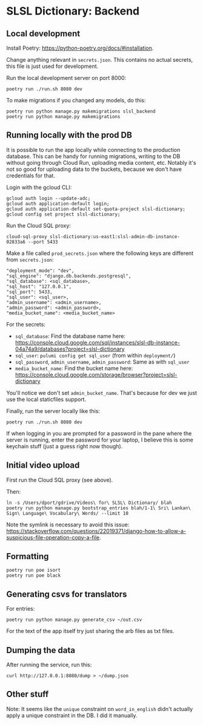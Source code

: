 # SLSL Dictionary: Backend

## Local development
Install Poetry: https://python-poetry.org/docs/#installation.

Change anything relevant in `secrets.json`. This contains no actual secrets, this file is just used for development.

Run the local development server on port 8000:
```
poetry run ./run.sh 8080 dev
```

To make migrations if you changed any models, do this:
```
poetry run python manage.py makemigrations slsl_backend
poetry run python manage.py makemigrations
```

## Running locally with the prod DB
It is possible to run the app locally while connecting to the production database. This can be handy for running migrations, writing to the DB without going through Cloud Run, uploading media content, etc. Notably it's not so good for uploading data to the buckets, because we don't have credentials for that.

Login with the gcloud CLI:
```
gcloud auth login --update-adc;
gcloud auth application-default login;
gcloud auth application-default set-quota-project slsl-dictionary;
gcloud config set project slsl-dictionary;
```

Run the Cloud SQL proxy:
```
cloud-sql-proxy slsl-dictionary:us-east1:slsl-admin-db-instance-02833a6 --port 5433
```

Make a file called `prod_secrets.json` where the following keys are different from `secrets.json`:
```
"deployment_mode": "dev",
"sql_engine": "django.db.backends.postgresql",
"sql_database": <sql_database>,
"sql_host": "127.0.0.1",
"sql_port": 5433,
"sql_user": <sql_user>,
"admin_username": <admin_username>,
"admin_password": <admin_password>,
"media_bucket_name": <media_bucket_name>
```

For the secrets:
- `sql_database`: Find the database name here: https://console.cloud.google.com/sql/instances/slsl-db-instance-04a74a9/databases?project=slsl-dictionary
- `sql_user`: `pulumi config get sql_user` (from within `deployment/`)
- `sql_password`, `admin_username`, `admin_password`: Same as with `sql_user`
- `media_bucket_name`: Find the bucket name here: https://console.cloud.google.com/storage/browser?project=slsl-dictionary

You'll notice we don't set `admin_bucket_name`. That's because for dev we just use the local staticfiles support.

Finally, run the server locally like this:
```
poetry run ./run.sh 8080 dev
```

If when logging in you are prompted for a password in the pane where the server is running, enter the password for your laptop, I believe this is some keychain stuff (just a guess right now though).

## Initial video upload
First run the Cloud SQL proxy (see above).

Then:
```
ln -s /Users/dport/gdrive/Videos\ for\ SLSL\ Dictionary/ blah
poetry run python manage.py bootstrap_entries blah/1-1\ Sri\ Lankan\ Sign\ Language\ Vocabulary\ Words/ --limit 10
```

Note the symlink is necessary to avoid this issue: https://stackoverflow.com/questions/22019371/django-how-to-allow-a-suspicious-file-operation-copy-a-file.

## Formatting
```
poetry run poe isort
poetry run poe black
```

## Generating csvs for translators
For entries:
```
poetry run python manage.py generate_csv ~/out.csv
```

For the text of the app itself try just sharing the arb files as txt files.

## Dumping the data
After running the service, run this:
```
curl http://127.0.0.1:8080/dump > ~/dump.json
```
## Other stuff
Note: It seems like the `unique` constraint on `word_in_english` didn't actually apply a unique constraint in the DB. I did it manually.
